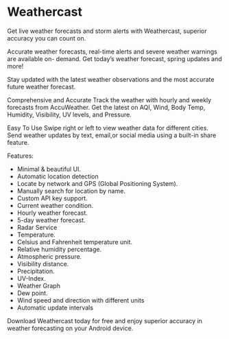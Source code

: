 # Weathercast

Get live weather forecasts and storm alerts with Weathercast, superior accuracy you can count on. 

Accurate weather forecasts, real-time alerts and severe weather warnings are available on- demand. Get today’s weather forecast, spring updates and more! 

Stay updated with the latest weather observations and the most accurate future weather forecast.

Comprehensive and Accurate
Track the weather with hourly and weekly forecasts from AccuWeather. Get the latest on AQI, Wind, Body Temp, Humidity, Visibility, UV levels, and Pressure.

Easy To Use
Swipe right or left to view weather data for different cities. Send weather updates by text, email,or social media using a built-in share feature.

Features:
- Minimal & beautiful UI.
- Automatic location detection 
- Locate by network and GPS (Global Positioning System).
- Manually search for location by name.
- Custom API key support.
- Current weather condition.
- Hourly weather forecast.
- 5-day weather forecast.
- Radar Service
- Temperature.
- Celsius and Fahrenheit temperature unit.
- Relative humidity percentage.
- Atmospheric pressure.
- Visibility distance.
- Precipitation.
- UV-Index.
- Weather Graph 
- Dew point.
- Wind speed and direction with different units
- Automatic update intervals

Download Weathercast today for free and enjoy  superior accuracy  in weather forecasting on your Android device.


